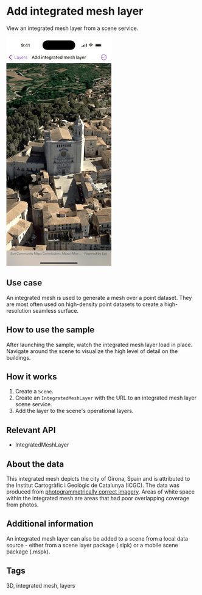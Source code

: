 # Add integrated mesh layer

View an integrated mesh layer from a scene service.

![Image of Add integrated mesh layer sample](add-integrated-mesh-layer.png)

## Use case

An integrated mesh is used to generate a mesh over a point dataset. They are most often used on high-density point datasets to create a high-resolution seamless surface.

## How to use the sample

After launching the sample, watch the integrated mesh layer load in place. Navigate around the scene to visualize the high level of detail on the buildings.

## How it works

1. Create a `Scene`.
2. Create an `IntegratedMeshLayer` with the URL to an integrated mesh layer scene service.
3. Add the layer to the scene's operational layers.

## Relevant API

* IntegratedMeshLayer

## About the data

This integrated mesh depicts the city of Girona, Spain and is attributed to the Institut Cartogràfic i Geològic de Catalunya (ICGC). The data was produced from [photogrammetrically correct imagery](https://pro.arcgis.com/en/pro-app/latest/help/data/imagery/ortho-mapping-in-arcgis-pro.htm). Areas of white space within the integrated mesh are areas that had poor overlapping coverage from photos.

## Additional information

An integrated mesh layer can also be added to a scene from a local data source - either from a scene layer package (.slpk) or a mobile scene package (.mspk).

## Tags

3D, integrated mesh, layers
